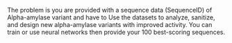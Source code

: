 The problem is you are provided with a sequence data (SequenceID) of Alpha-amylase variant and have to Use the datasets to analyze, sanitize, and design new alpha-amylase variants with improved activity. You can train or use neural networks then provide your 100 best-scoring sequences.
